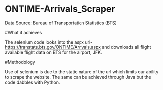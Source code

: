 # ONTIME-Arrivals_Scraper
Data Source: Bureau of Transportation Statistics (BTS)

#What it achieves

The selenium code looks into the aspx url- https://transtats.bts.gov/ONTIME/Arrivals.aspx and downloads all flight available flight data on BTS for the airport, JFK. 

#Methodology

Use of selenium is due to the static nature of the url which limits our ability to scrape the website. 
The same can be achieved through Java but the code dabbles with Python.



